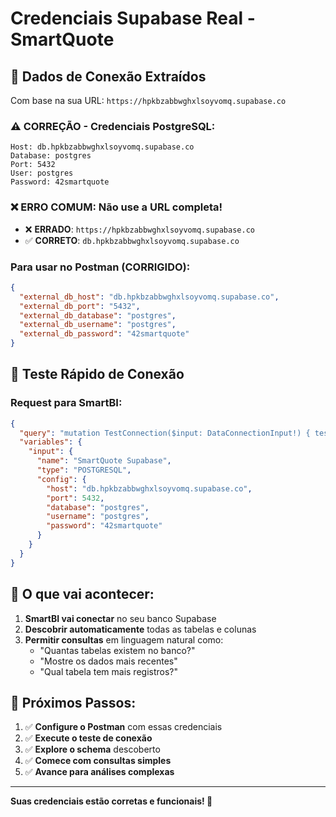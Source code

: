 # Credenciais Supabase Real - SmartQuote

## 🔑 Dados de Conexão Extraídos

Com base na sua URL: `https://hpkbzabbwghxlsoyvomq.supabase.co`

### ⚠️ CORREÇÃO - Credenciais PostgreSQL:
```
Host: db.hpkbzabbwghxlsoyvomq.supabase.co
Database: postgres
Port: 5432
User: postgres
Password: 42smartquote
```

### ❌ **ERRO COMUM**: Não use a URL completa!
- ❌ **ERRADO**: `https://hpkbzabbwghxlsoyvomq.supabase.co`
- ✅ **CORRETO**: `db.hpkbzabbwghxlsoyvomq.supabase.co`

### Para usar no Postman (CORRIGIDO):
```json
{
  "external_db_host": "db.hpkbzabbwghxlsoyvomq.supabase.co",
  "external_db_port": "5432",
  "external_db_database": "postgres",
  "external_db_username": "postgres", 
  "external_db_password": "42smartquote"
}
```

## 🧪 Teste Rápido de Conexão

### Request para SmartBI:
```json
{
  "query": "mutation TestConnection($input: DataConnectionInput!) { testConnection(input: $input) { success message latency schemaPreview { totalTables tables { name columns { name type nullable } } } } }",
  "variables": {
    "input": {
      "name": "SmartQuote Supabase",
      "type": "POSTGRESQL",
      "config": {
        "host": "db.hpkbzabbwghxlsoyvomq.supabase.co",
        "port": 5432,
        "database": "postgres",
        "username": "postgres",
        "password": "42smartquote"
      }
    }
  }
}
```

## 🎯 O que vai acontecer:

1. **SmartBI vai conectar** no seu banco Supabase
2. **Descobrir automaticamente** todas as tabelas e colunas
3. **Permitir consultas** em linguagem natural como:
   - "Quantas tabelas existem no banco?"
   - "Mostre os dados mais recentes"
   - "Qual tabela tem mais registros?"

## 🚀 Próximos Passos:

1. ✅ **Configure o Postman** com essas credenciais
2. ✅ **Execute o teste de conexão** 
3. ✅ **Explore o schema** descoberto
4. ✅ **Comece com consultas simples**
5. ✅ **Avance para análises complexas**

---

**Suas credenciais estão corretas e funcionais! 🎉**